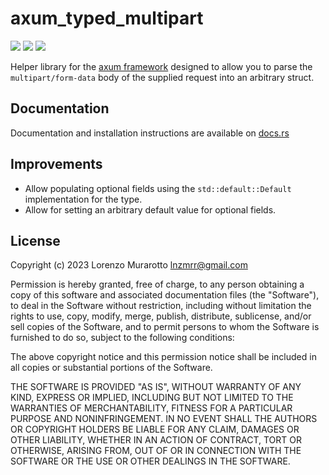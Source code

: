 # axum_typed_multipart

[![](https://img.shields.io/crates/v/axum_typed_multipart.svg)](https://crates.io/crates/axum_typed_multipart)
[![](https://docs.rs/axum_typed_multipart/badge.svg)](https://docs.rs/axum_typed_multipart)
[![](https://github.com/murar8/axum_typed_multipart/actions/workflows/ci.yml/badge.svg?branch=main)](https://github.com/murar8/axum_typed_multipart/actions/workflows/ci.yml)

Helper library for the [axum framework](https://github.com/tokio-rs/axum) designed to allow you to parse the `multipart/form-data` body of the supplied request into an arbitrary struct.

## Documentation

Documentation and installation instructions are available on [docs.rs](https://docs.rs/axum_typed_multipart)

## Improvements

- Allow populating optional fields using the `std::default::Default` implementation for the type.
- Allow for setting an arbitrary default value for optional fields.

## License

Copyright (c) 2023 Lorenzo Murarotto <lnzmrr@gmail.com>

Permission is hereby granted, free of charge, to any person
obtaining a copy of this software and associated documentation
files (the "Software"), to deal in the Software without
restriction, including without limitation the rights to use,
copy, modify, merge, publish, distribute, sublicense, and/or sell
copies of the Software, and to permit persons to whom the
Software is furnished to do so, subject to the following
conditions:

The above copyright notice and this permission notice shall be
included in all copies or substantial portions of the Software.

THE SOFTWARE IS PROVIDED "AS IS", WITHOUT WARRANTY OF ANY KIND,
EXPRESS OR IMPLIED, INCLUDING BUT NOT LIMITED TO THE WARRANTIES
OF MERCHANTABILITY, FITNESS FOR A PARTICULAR PURPOSE AND
NONINFRINGEMENT. IN NO EVENT SHALL THE AUTHORS OR COPYRIGHT
HOLDERS BE LIABLE FOR ANY CLAIM, DAMAGES OR OTHER LIABILITY,
WHETHER IN AN ACTION OF CONTRACT, TORT OR OTHERWISE, ARISING
FROM, OUT OF OR IN CONNECTION WITH THE SOFTWARE OR THE USE OR
OTHER DEALINGS IN THE SOFTWARE.
